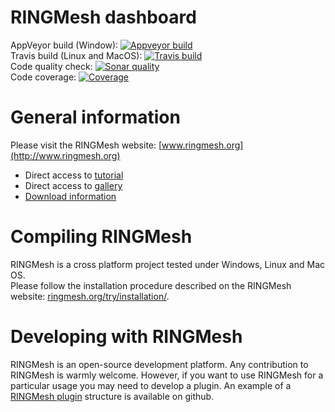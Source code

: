 RINGMesh dashboard
=====================

AppVeyor build (Window): [![Appveyor build](https://ci.appveyor.com/api/projects/status/nlso0s96wcuge2vn/branch/master?svg=true)](https://ci.appveyor.com/project/ringmesh/ringmesh/branch/master)  
Travis build (Linux and MacOS): [![Travis build](https://travis-ci.org/ringmesh/RINGMesh.svg?branch=master)](https://travis-ci.org/ringmesh/RINGMesh)  
Code quality check: [![Sonar quality](https://sonarcloud.io/api/badges/gate?key=ringmesh)](https://sonarcloud.io/dashboard/index/ringmesh)  
Code coverage: [![Coverage](https://sonarcloud.io/api/badges/measure?key=ringmesh&metric=coverage)](https://sonarcloud.io/dashboard/index/ringmesh)

General information
====================

Please visit the RINGMesh website: [www.ringmesh.org](http://www.ringmesh.org)
 * Direct access to [tutorial](http://ringmesh.org/try/tutorials/)
 * Direct access to [gallery](http://ringmesh.org/gallery/)
 * [Download information](http://ringmesh.org/download/)
 
Compiling RINGMesh
====================

RINGMesh is a cross platform project tested under Windows, Linux and Mac OS.  
Please follow the installation procedure described on the RINGMesh website: [ringmesh.org/try/installation/](http://ringmesh.org/try/installation/). 

Developing with RINGMesh
=====================
RINGMesh is an open-source development platform. 
Any contribution to RINGMesh is warmly welcome. 
However, if you want to use RINGMesh for a particular usage you may need to develop a plugin. 
An example of a [RINGMesh plugin](https://github.com/ringmesh/RINGMeshPluginExample) structure is available on github.
